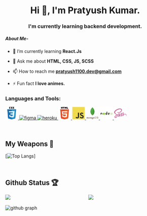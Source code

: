 <h1 align="center">Hi 👋, I'm Pratyush Kumar.</h1>
<h3 align="center">I'm currently learning backend development.</h3>

##### About Me-

- 🌱 I’m currently learning **React.Js**

- 💬 Ask me about **HTML, CSS, JS, SCSS**

- 📫 How to reach me **pratyush1100.dev@gmail.com**

- ⚡ Fun fact **I love animes.**


<h3 align="left">Languages and Tools:</h3>
<p align="left"> <a href="https://www.w3schools.com/css/" target="_blank"> <img src="https://raw.githubusercontent.com/devicons/devicon/master/icons/css3/css3-original-wordmark.svg" alt="css3" width="40" height="40"/> </a> <a href="https://www.figma.com/" target="_blank"> <img src="https://www.vectorlogo.zone/logos/figma/figma-icon.svg" alt="figma" width="40" height="40"/> </a> <a href="https://heroku.com" target="_blank"> <img src="https://www.vectorlogo.zone/logos/heroku/heroku-icon.svg" alt="heroku" width="40" height="40"/> </a> <a href="https://www.w3.org/html/" target="_blank"> <img src="https://raw.githubusercontent.com/devicons/devicon/master/icons/html5/html5-original-wordmark.svg" alt="html5" width="40" height="40"/> </a> <a href="https://developer.mozilla.org/en-US/docs/Web/JavaScript" target="_blank"> <img src="https://raw.githubusercontent.com/devicons/devicon/master/icons/javascript/javascript-original.svg" alt="javascript" width="40" height="40"/> </a> <a href="https://www.mongodb.com/" target="_blank"> <img src="https://raw.githubusercontent.com/devicons/devicon/master/icons/mongodb/mongodb-original-wordmark.svg" alt="mongodb" width="40" height="40"/> </a> <a href="https://nodejs.org" target="_blank"> <img src="https://raw.githubusercontent.com/devicons/devicon/master/icons/nodejs/nodejs-original-wordmark.svg" alt="nodejs" width="40" height="40"/> </a> <a href="https://sass-lang.com" target="_blank"> <img src="https://raw.githubusercontent.com/devicons/devicon/master/icons/sass/sass-original.svg" alt="sass" width="40" height="40"/> </a> </p>
<br>

## My Weapons 🌟

[![Top Langs](https://github-readme-stats.vercel.app/api/top-langs/?username=pratyush1100&theme=react)]

<br>

## Github Status 🏆

<img  src="https://github-readme-stats.vercel.app/api?username=pratyush1100&count_private=true&show_icons=true&hide_border=true&theme=react" width="48%" align="right" >
<img  src="https://github-readme-streak-stats.herokuapp.com/?user=pratyush1100&theme=react" width="48%" >
<br>

![github graph](https://activity-graph.herokuapp.com/graph?username=pratyush1100&theme=react-dark)
<br>
